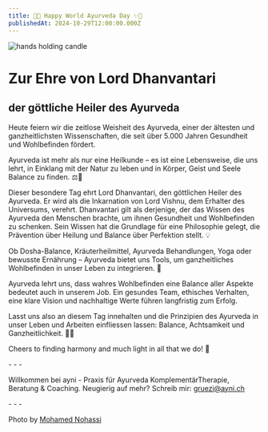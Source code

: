 ```yaml
---
title: 🌿✨ Happy World Ayurveda Day ✨🌿
publishedAt: 2024-10-29T12:00:00.000Z
---
```

![hands holding candle](/images/29_dhanvantari.webp "Hand holding a candle for Dhantera")

# Zur Ehre von Lord Dhanvantari

## der göttliche Heiler des Ayurveda

Heute feiern wir die zeitlose Weisheit des Ayurveda, einer der ältesten und ganzheitlichsten Wissenschaften, die seit über 5.000 Jahren Gesundheit und Wohlbefinden fördert. 

Ayurveda ist mehr als nur eine Heilkunde – es ist eine Lebensweise, die uns lehrt, in Einklang mit der Natur zu leben und in Körper, Geist und Seele Balance zu finden. ⚖️🌱

Dieser besondere Tag ehrt Lord Dhanvantari, den göttlichen Heiler des Ayurveda. Er wird als die Inkarnation von Lord Vishnu, dem Erhalter des Universums, verehrt. Dhanvantari gilt als derjenige, der das Wissen des Ayurveda den Menschen brachte, um ihnen Gesundheit und Wohlbefinden zu schenken. Sein Wissen hat die Grundlage für eine Philosophie gelegt, die Prävention über Heilung und Balance über Perfektion stellt. 💡

Ob Dosha-Balance, Kräuterheilmittel, Ayurveda Behandlungen, Yoga oder bewusste Ernährung – Ayurveda bietet uns Tools, um ganzheitliches Wohlbefinden in unser Leben zu integrieren. 🌸

Ayurveda lehrt uns, dass wahres Wohlbefinden eine Balance aller Aspekte bedeutet auch in unserem Job. Ein gesundes Team, ethisches Verhalten, eine klare Vision und nachhaltige Werte führen langfristig zum Erfolg.

Lasst uns also an diesem Tag innehalten und die Prinzipien des Ayurveda in unser Leben und Arbeiten einfliessen lassen: Balance, Achtsamkeit und Ganzheitlichkeit. 💚✨

Cheers to finding harmony and much light in all that we do! 🍃

\- - -

Willkommen bei ayni - Praxis für Ayurveda KomplementärTherapie, Beratung & Coaching. Neugierig auf mehr? Schreib mir: gruezi@ayni.ch

\- - -

Photo by [Mohamed Nohassi ](<Unsplash https://unsplash.com/photos/silhouette-of-person-standing-on-rock-surrounded-by-body-of-water-odxB5oIG_iA>)[](<Unsplash https://unsplash.com/photos/silhouette-of-person-standing-on-rock-surrounded-by-body-of-water-odxB5oIG_iA>)
